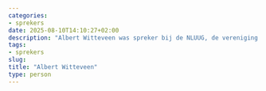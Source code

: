 ```yaml
---
categories:
- sprekers
date: 2025-08-10T14:10:27+02:00
description: "Albert Witteveen was spreker bij de NLUUG, de vereniging voor open systemen en open standaarden. Lees meer over deze spreker."
tags:
- sprekers
slug:
title: "Albert Witteveen"
type: person
---
```



